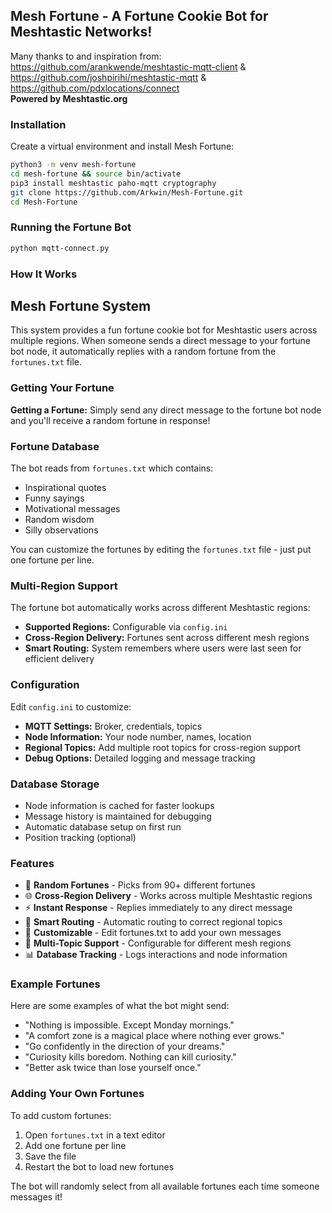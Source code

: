 ## Mesh Fortune - A Fortune Cookie Bot for Meshtastic Networks!

Many thanks to and inspiration from:<br>
 https://github.com/arankwende/meshtastic-mqtt-client & https://github.com/joshpirihi/meshtastic-mqtt & https://github.com/pdxlocations/connect<br>
<b>Powered by Meshtastic.org</b>

### Installation

Create a virtual environment and install Mesh Fortune:
```bash
python3 -m venv mesh-fortune
cd mesh-fortune && source bin/activate
pip3 install meshtastic paho-mqtt cryptography
git clone https://github.com/Arkwin/Mesh-Fortune.git
cd Mesh-Fortune
```

### Running the Fortune Bot
```bash
python mqtt-connect.py
```

### How It Works

## Mesh Fortune System

This system provides a fun fortune cookie bot for Meshtastic users across multiple regions. When someone sends a direct message to your fortune bot node, it automatically replies with a random fortune from the `fortunes.txt` file.

### Getting Your Fortune

**Getting a Fortune:**
Simply send any direct message to the fortune bot node and you'll receive a random fortune in response!

### Fortune Database

The bot reads from `fortunes.txt` which contains:
- Inspirational quotes
- Funny sayings  
- Motivational messages
- Random wisdom
- Silly observations

You can customize the fortunes by editing the `fortunes.txt` file - just put one fortune per line.

### Multi-Region Support

The fortune bot automatically works across different Meshtastic regions:
- **Supported Regions:** Configurable via `config.ini`
- **Cross-Region Delivery:** Fortunes sent across different mesh regions
- **Smart Routing:** System remembers where users were last seen for efficient delivery

### Configuration

Edit `config.ini` to customize:
- **MQTT Settings:** Broker, credentials, topics
- **Node Information:** Your node number, names, location  
- **Regional Topics:** Add multiple root topics for cross-region support
- **Debug Options:** Detailed logging and message tracking

### Database Storage

- Node information is cached for faster lookups
- Message history is maintained for debugging
- Automatic database setup on first run
- Position tracking (optional)

### Features

- 🔮 **Random Fortunes** - Picks from 90+ different fortunes
- 🌐 **Cross-Region Delivery** - Works across multiple Meshtastic regions  
- ⚡ **Instant Response** - Replies immediately to any direct message
- 🎯 **Smart Routing** - Automatic routing to correct regional topics
- 📝 **Customizable** - Edit fortunes.txt to add your own messages
- 🔧 **Multi-Topic Support** - Configurable for different mesh regions
- 📊 **Database Tracking** - Logs interactions and node information

### Example Fortunes

Here are some examples of what the bot might send:
- "Nothing is impossible. Except Monday mornings."
- "A comfort zone is a magical place where nothing ever grows."
- "Go confidently in the direction of your dreams."
- "Curiosity kills boredom. Nothing can kill curiosity."
- "Better ask twice than lose yourself once."

### Adding Your Own Fortunes

To add custom fortunes:
1. Open `fortunes.txt` in a text editor
2. Add one fortune per line
3. Save the file
4. Restart the bot to load new fortunes

The bot will randomly select from all available fortunes each time someone messages it!
